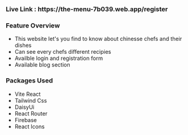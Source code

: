 <h3> Live Link : https://the-menu-7b039.web.app/register </h3>

<h3>Feature Overview</h3>


- This website let's you find to know about chinesse chefs and their dishes
- Can see every chefs different recipies
- Availble login and registration form
- Available blog section 


<h3>Packages Used</h3>


- Vite React
- Tailwind Css
- DaisyUi
- React Router
- Firebase
- React Icons